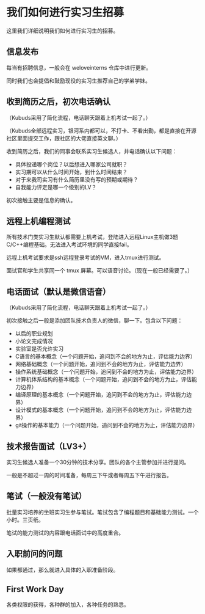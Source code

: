 # 我们如何进行实习生招募

这里我们详细说明我们如何进行实习生的招募。

## 信息发布

每当有招聘信息，一般会在 weloveinterns 仓库中进行更新。

同时我们也会提倡和鼓励现役的实习生推荐自己的学弟学妹。

## 收到简历之后，初次电话确认

（Kubuds采用了简化流程，电话聊天跟着上机考试一起了。）

（Kubuds全部远程实习，银河系内都可以，不打卡、不看出勤，都是直接在开源社区里面提交工作，跟社区的大佬直接英文聊。）

收到简历之后，我们的同事会联系实习生候选人，并电话确认以下问题：

- 具体投递哪个岗位？以后想进入哪家公司就职？
- 实习期可以从什么时间开始，到什么时间结束？
- 对于来我司实习有什么简历里没有写的预期或期待？
- 自我能力评定是哪一个级别的LV？

初次接触主要是信息的确认。

## 远程上机编程测试

所有技术门类实习生默认都需要上机考试，登陆进入远程Linux主机做3题C/C++编程基础。无法进入考试环境的同学直接fail。

远程上机考试要求是ssh远程登录考试的VM，进入tmux进行测试。

面试官和学生共享同一个 tmux 屏幕。可以语音讨论。（现在一般已经需要了。）

## 电话面试（默认是微信语音）

（Kubuds采用了简化流程，电话聊天跟着上机考试一起了。）

初次接触之后一般是添加团队技术负责人的微信，聊一下。包含以下问题：

* 以后的职业规划
* 小论文完成情况
* 实验室是否允许实习
* C语言的基本概念（一个问题开始，追问到不会的地方为止，评估能力边界）
* 网络基础概念（一个问题开始，追问到不会的地方为止，评估能力边界）
* 操作系统基础概念（一个问题开始，追问到不会的地方为止，评估能力边界）
* 计算机体系结构的基本概念（一个问题开始，追问到不会的地方为止，评估能力边界）
* 编译原理的基本概念（一个问题开始，追问到不会的地方为止，评估能力边界）
* 设计模式的基本概念（一个问题开始，追问到不会的地方为止，评估能力边界）
* git操作的基本能力（一个问题开始，追问到不会的地方为止，评估能力边界）

## 技术报告面试（LV3+）

实习生候选人准备一个30分钟的技术分享。团队的各个主管参加并进行提问。

一般是不超过一周的时间准备，每周三下午或者每周五下午进行报告。

## 笔试（一般没有笔试）

批量实习培养的坐班实习生参与笔试。笔试包含了编程题目和基础能力测试。一个小时。三页纸。

笔试的能力测试的内容跟电话面试中的高度重合。


## 入职前问的问题

如果都通过，那么就进入具体的入职准备阶段。

## First Work Day

各类权限的获得，各种群的加入，各种任务的熟悉。
